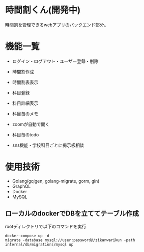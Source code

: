 # 時間割くん(開発中)
時間割を管理できるwebアプリのバックエンド部分。

# 機能一覧
- ログイン・ログアウト・ユーザー登録・削除
- 時間割作成
- 時間割表表示
- 科目登録
- 科目詳細表示
- 科目毎のメモ
- zoomが自動で開く

- 科目毎のtodo
- sns機能・学校科目ごとに掲示板相談

# 使用技術
- Golang(gqlgen, golang-migrate, gorm, gin)
- GraphQL
- Docker
- MySQL


## ローカルのdockerでDBを立ててテーブル作成
rootディレクトリで以下のコマンドを実行
```
docker-compose up -d
migrate -database mysql://user:password@/zikanwarikun -path internal/db/migrations/mysql up
```